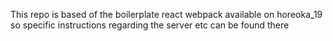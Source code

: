 This repo is based of the boilerplate react webpack available on horeoka_19 so specific instructions regarding the server etc can be found there

